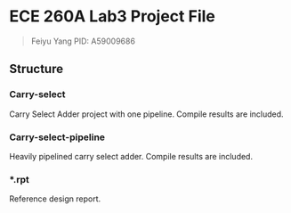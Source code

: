 # ECE 260A Lab3 Project File
> Feiyu Yang
> PID: A59009686

## Structure
### Carry-select
Carry Select Adder project with one pipeline. Compile results are included.
### Carry-select-pipeline
Heavily pipelined carry select adder. Compile results are included.
### *.rpt
Reference design report.